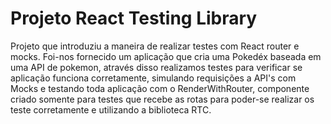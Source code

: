 # Projeto React Testing Library

Projeto que introduziu a maneira de realizar testes com React router e mocks. Foi-nos fornecido um aplicação que cria uma Pokedéx baseada em uma API de pokemon, através disso realizamos testes para verificar se aplicação funciona corretamente, simulando requisições a API's com Mocks e testando toda aplicação com o RenderWithRouter, componente criado somente para testes que recebe as rotas para poder-se realizar os teste corretamente e utilizando a biblioteca RTC.
